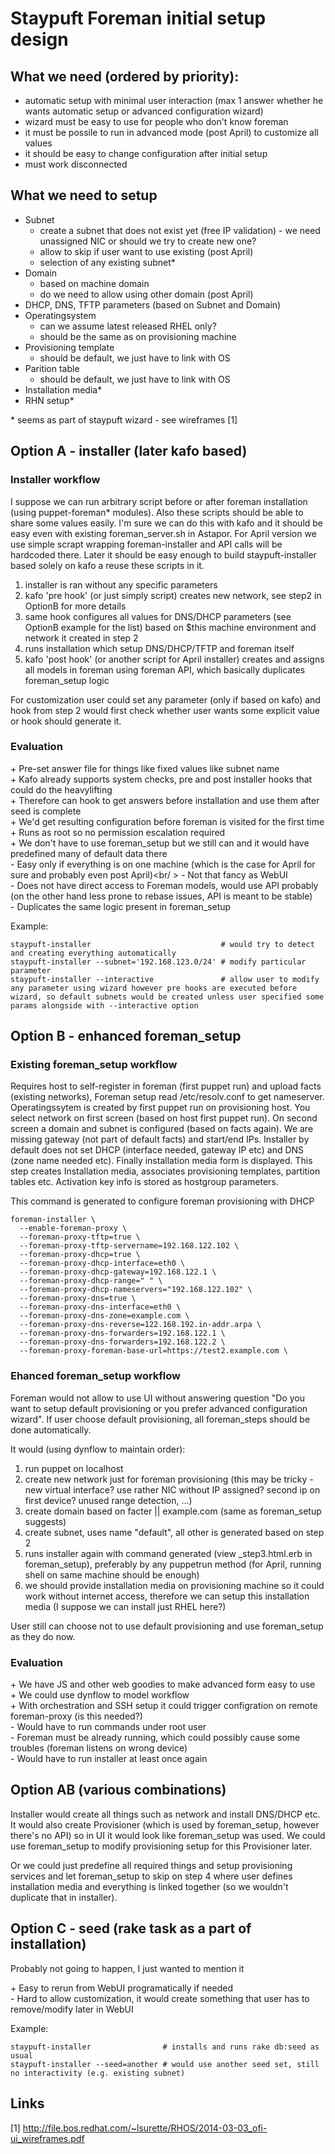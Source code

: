 # Staypuft Foreman initial setup design

## What we need (ordered by priority):

* automatic setup with minimal user interaction (max 1 answer whether he wants automatic setup or advanced configuration wizard)
* wizard must be easy to use for people who don't know foreman
* it must be possile to run in advanced mode (post April) to customize all values
* it should be easy to change configuration after initial setup
* must work disconnected

## What we need to setup

* Subnet 
  * create a subnet that does not exist yet (free IP validation) - we need unassigned NIC or should we try to create new one?
  * allow to skip if user want to use existing (post April)
  * selection of any existing subnet*
* Domain
  * based on machine domain
  * do we need to allow using other domain (post April)
* DHCP, DNS, TFTP parameters (based on Subnet and Domain)
* Operatingsystem
  * can we assume latest released RHEL only?
  * should be the same as on provisioning machine
* Provisioning template
  * should be default, we just have to link with OS
* Parition table
  * should be default, we just have to link with OS
* Installation media*
* RHN setup*

\* seems as part of staypuft wizard - see wireframes [1]

## Option A - installer (later kafo based)

### Installer workflow

I suppose we can run arbitrary script before or after foreman installation (using puppet-foreman* modules). Also these scripts should be able to share some values easily. I'm sure we can do this with kafo and it should be easy even with existing foreman_server.sh in Astapor. For April version we use simple scrapt wrapping foreman-installer and API calls will be hardcoded there. Later it should be easy enough to build staypuft-installer based solely on kafo a reuse these scripts in it.

1. installer is ran without any specific parameters
2. kafo 'pre hook' (or just simply script) creates new network, see step2 in OptionB for more details
3. same hook configures all values for DNS/DHCP parameters (see OptionB example for the list) based on $this machine environment and network it created in step 2
4. runs installation which setup DNS/DHCP/TFTP and foreman itself
5. kafo 'post hook' (or another script for April installer) creates and assigns all models in foreman using foreman API, which basically duplicates foreman_setup logic

For customization user could set any parameter (only if based on kafo) and hook from step 2 would first check whether user wants some explicit value or hook should generate it.

### Evaluation

\+ Pre-set answer file for things like fixed values like subnet name<br />
\+ Kafo already supports system checks, pre and post installer hooks that could do the heavylifting<br />
\+ Therefore can hook to get answers before installation and use them after seed is complete<br />
\+ We'd get resulting configuration before foreman is visited for the first time<br />
\+ Runs as root so no permission escalation required<br />
\+ We don't have to use foreman_setup but we still can and it would have predefined many of default data there<br />
\- Easy only if everything is on one machine (which is the case for April for sure and probably even post April)<br/ >
\- Not that fancy as WebUI<br />
\- Does not have direct access to Foreman models, would use API probably (on the other hand less prone to rebase issues, API is meant to be stable)<br />
\- Duplicates the same logic present in foreman_setup<br />

Example:

    staypuft-installer                             # would try to detect and creating everything automatically
    staypuft-installer --subnet='192.168.123.0/24' # modify particular parameter
    staypuft-installer --interactive               # allow user to modify any parameter using wizard however pre hooks are executed before wizard, so default subnets would be created unless user specified some params alongside with --interactive option

## Option B - enhanced foreman_setup

### Existing foreman_setup workflow

Requires host to self-register in foreman (first puppet run) and upload facts (existing networks), Foreman setup read /etc/resolv.conf to get nameserver. Operatingssytem is created by first puppet run on provisioning host. You select network on first screen (based on host first puppet run). On second screen a domain and subnet is configured (based on facts again). We are missing gateway (not part of default facts) and start/end IPs. Installer by default does not set DHCP (interface needed, gateway IP etc) and DNS (zone name needed etc). Finally installation media form is displayed. This step creates Installation media, associates provisioning templates, partition tables etc. Activation key info is stored as hostgroup parameters.

This command is generated to configure foreman provisioning with DHCP

    foreman-installer \
      --enable-foreman-proxy \
      --foreman-proxy-tftp=true \
      --foreman-proxy-tftp-servername=192.168.122.102 \
      --foreman-proxy-dhcp=true \
      --foreman-proxy-dhcp-interface=eth0 \
      --foreman-proxy-dhcp-gateway=192.168.122.1 \
      --foreman-proxy-dhcp-range=" " \
      --foreman-proxy-dhcp-nameservers="192.168.122.102" \
      --foreman-proxy-dns=true \
      --foreman-proxy-dns-interface=eth0 \
      --foreman-proxy-dns-zone=example.com \
      --foreman-proxy-dns-reverse=122.168.192.in-addr.arpa \
      --foreman-proxy-dns-forwarders=192.168.122.1 \
      --foreman-proxy-dns-forwarders=192.168.122.2 \
      --foreman-proxy-foreman-base-url=https://test2.example.com \


### Ehanced foreman_setup workflow

Foreman would not allow to use UI without answering question "Do you want to setup default provisioning or you prefer advanced configuration wizard". If user choose default provisioning, all foreman_steps should be done automatically.


It would (using dynflow to maintain order):

1. run puppet on localhost
2. create new network just for foreman provisioning (this may be tricky - new virtual interface? use rather NIC without IP assigned? second ip on first device? unused range detection, ...)
3. create domain based on facter || example.com (same as foreman_setup suggests)
4. create subnet, uses name "default", all other is generated based on step 2
5. runs installer again with command generated (view _step3.html.erb in foreman_setup), preferably by any puppetrun method (for April, running shell on same machine should be enough)
6. we should provide installation media on provisioning machine so it could work without internet access, therefore we can setup this installation media (I suppose we can install just RHEL here?)

User still can choose not to use default provisioning and use foreman_setup as they do now.

### Evaluation

\+ We have JS and other web goodies to make advanced form easy to use<br />
\+ We could use dynflow to model workflow<br />
\+ With orchestration and SSH setup it could trigger configration on remote foreman-proxy (is this needed?)<br />
\- Would have to run commands under root user<br />
\- Foreman must be already running, which could possibly cause some troubles (foreman listens on wrong device)<br />
\- Would have to run installer at least once again<br />

## Option AB (various combinations)

Installer would create all things such as network and install DNS/DHCP etc. It would also create Provisioner (which is used by foreman_setup, however there's no API) so in UI it would look like foreman_setup was used. We could use foreman_setup to modify provisioning setup for this Provisioner later.

Or we could just predefine all required things and setup provisioning services and let foreman_setup to skip on step 4 where user defines installation media and everything is linked together (so we wouldn't duplicate that in installer).

## Option C - seed (rake task as a part of installation)

Probably not going to happen, I just wanted to mention it

\+ Easy to rerun from WebUI programatically if needed<br />
\- Hard to allow customization, it would create something that user has to remove/modify later in WebUI<br />

Example:

    staypuft-installer                # installs and runs rake db:seed as usual
    staypuft-installer --seed=another # would use another seed set, still no interactivity (e.g. existing subnet)


## Links

[1] http://file.bos.redhat.com/~lsurette/RHOS/2014-03-03_ofi-ui_wireframes.pdf
